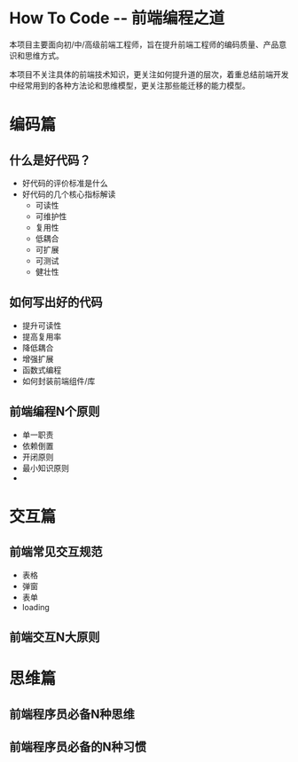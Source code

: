 # How To Code -- 前端编程之道

本项目主要面向初/中/高级前端工程师，旨在提升前端工程师的编码质量、产品意识和思维方式。

本项目不关注具体的前端技术知识，更关注如何提升道的层次，着重总结前端开发中经常用到的各种方法论和思维模型，更关注那些能迁移的能力模型。

# 编码篇
## 什么是好代码？
- 好代码的评价标准是什么
- 好代码的几个核心指标解读
  - 可读性
  - 可维护性
  - 复用性
  - 低耦合
  - 可扩展
  - 可测试
  - 健壮性

## 如何写出好的代码
- 提升可读性
- 提高复用率
- 降低耦合
- 增强扩展
- 函数式编程
- 如何封装前端组件/库

## 前端编程N个原则
- 单一职责
- 依赖倒置
- 开闭原则
- 最小知识原则
- 

# 交互篇

## 前端常见交互规范
- 表格
- 弹窗
- 表单
- loading
##  前端交互N大原则


# 思维篇
## 前端程序员必备N种思维

## 前端程序员必备的N种习惯



